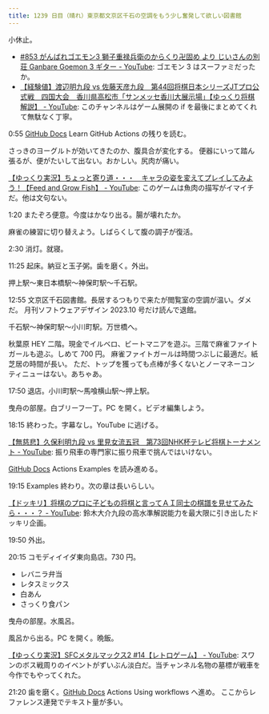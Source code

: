 ```yaml
---
title: 1239 日目（晴れ）東京都文京区千石の空調をもう少し奮発して欲しい図書館
---
```


小休止。

* [#853 がんばれゴエモン3 獅子重禄兵衛のからくり卍固め より じいさんの別荘 Ganbare Goemon 3 ギター - YouTube](https://www.youtube.com/watch?v=c8VX8UX1H_I):
  ゴエモン 3 はスーファミだったか。
* [【経験値】渡辺明九段 vs 佐藤天彦九段　第44回将棋日本シリーズJTプロ公式戦　四国大会　香川県高松市「サンメッセ香川大展示場」【ゆっくり将棋解説】 - YouTube](https://www.youtube.com/watch?v=kZj1k0dGUjg):
  このチャンネルはゲーム展開の if を最後にまとめてくれて無駄なく丁寧。

0:55 [GitHub Docs] Learn GitHub Actions の残りを読む。

さっきのヨーグルトが効いてきたのか、腹具合が変化する。
便器にいって踏ん張るが、便がたいして出ない。おかしい。尻肉が痛い。

[【ゆっくり実況】ちょっと寄り道・・・　キャラの姿を変えてプレイしてみよう！【Feed and Grow Fish】 - YouTube](https://www.youtube.com/watch?v=qqHchkizBlQ):
このゲームは魚肉の描写がイマイチだ。他は文句ない。

1:20 またぞろ便意。今度はかなり出る。腸が壊れたか。

麻雀の練習に切り替えよう。しばらくして腹の調子が復活。

2:30 消灯。就寝。

11:25 起床。納豆と玉子粥。歯を磨く。外出。

押上駅～東日本橋駅～神保町駅～千石駅。

12:55 文京区千石図書館。長居するつもりで来たが閲覧室の空調が温い。ダメだ。
月刊ソフトウェアデザイン 2023.10 号だけ読んで退館。

千石駅～神保町駅～小川町駅。万世橋へ。

秋葉原 HEY 二階。現金でイルベロ、ビートマニアを遊ぶ。三階で麻雀ファイトガールも遊ぶ。しめて 700 円。
麻雀ファイトガールは時間つぶしに最適だ。紙芝居の時間が長い。
ただ、トップを獲っても点棒が多くないとノーマネーコンティニューはない。あちゃあ。

17:50 退店。小川町駅～馬喰横山駅～押上駅。

曳舟の部屋。白ブリーフ一丁。PC を開く。ビデオ編集しよう。

18:15 終わった。字幕なし。YouTube に逃げる。

[【無慈悲】久保利明九段 vs 里見女流五冠　第73回NHK杯テレビ将棋トーナメント - YouTube](https://www.youtube.com/watch?v=0Ilw5siKwKI):
振り飛車の専門家に振り飛車で挑んではいけない。

[GitHub Docs] Actions Examples を読み進める。

19:15 Examples 終わり。次の章は長いらしい。

[【ドッキリ】将棋のプロに子どもの将棋と言ってＡＩ同士の棋譜を見せてみたら・・・？ - YouTube](https://www.youtube.com/watch?v=TqinTCdR5yU):
鈴木大介九段の高水準解説能力を最大限に引き出したドッキリ企画。

19:50 外出。

20:15 コモディイイダ東向島店。730 円。

* レバニラ弁当
* レタスミックス
* 白あん
* さっくり食パン

曳舟の部屋。水風呂。

風呂から出る。PC を開く。晩飯。

[【ゆっくり実況】SFCメタルマックス2 #14【レトロゲーム】 - YouTube](https://www.youtube.com/watch?v=hMyRRa_vAnQ):
スワンのボス戦周りのイベントがずいぶん淡白だ。当チャンネル名物の墓標が戦車を今作でもやってくれた。

21:20 歯を磨く。[GitHub Docs] Actions Using workflows へ進め。
ここからレファレンス連発でテキスト量が多い。

[GitHub Docs]: https://docs.github.com/en
